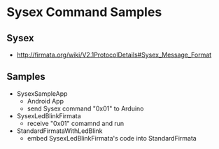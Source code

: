 # Sysex Command Samples

Sysex
-----
- http://firmata.org/wiki/V2.1ProtocolDetails#Sysex_Message_Format

Samples
-------
- SysexSampleApp
  - Android App
  - send Sysex command "0x01" to Arduino
- SysexLedBlinkFirmata
  - receive "0x01" comamnd and run
- StandardFirmataWithLedBlink
  - embed SysexLedBlinkFirmata's code into StandardFirmata


